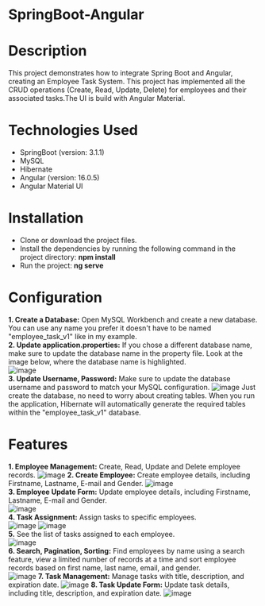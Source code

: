 # SpringBoot-Angular 
# Description 
This project demonstrates how to integrate Spring Boot and Angular, creating an Employee Task System. This project has implemented all the CRUD operations (Create, Read, Update, Delete) for employees and their associated tasks.The UI is build with Angular Material.

# Technologies Used
- SpringBoot  (version: 3.1.1)
- MySQL
- Hibernate
- Angular (version: 16.0.5)
- Angular Material UI
  
# Installation     
- Clone or download the project files.     
- Install the dependencies by running the following command in the project directory: **npm install** 
- Run the project: **ng serve**

# Configuration
**1. Create a Database:** Open MySQL Workbench and create a new database. You can use any name you prefer it doesn't have to be named "employee_task_v1" like in my example.  
**2. Update application.properties:** If you chose a different database name, make sure to update the database name in the property file. Look at the image below, where the database name is     highlighted.            
  ![image](https://github.com/MiltiadisN/test/assets/103901423/959cd517-8fdb-4037-9b20-95c76350841a)  
**3. Update Username, Password:** Make sure to update the database username and password to match your MySQL configuration.
  ![image](https://github.com/MiltiadisN/test/assets/103901423/85abad19-ce92-4bd7-a17d-36ca966bddad)
Just create the database, no need to worry about creating tables. When you run the application, Hibernate will automatically generate the required tables within the "employee_task_v1" database.

# Features      
  **1. Employee Management:** Create, Read, Update and Delete employee records.
  ![image](https://github.com/MiltiadisN/test/assets/103901423/e8de5c7f-61fd-423d-b549-c66407b70f38)
  **2. Create Employee:** Create employee details, including Firstname, Lastname, E-mail and Gender.
  ![image](https://github.com/MiltiadisN/test/assets/103901423/84050f5b-b9a2-4b38-93bf-b601b94ab5f7)  
  **3. Employee Update Form:** Update employee details, including Firstname, Lastname, E-mail and Gender.  
  ![image](https://github.com/MiltiadisN/test/assets/103901423/a5231901-41bb-4063-943d-564ece30edda)       
  **4. Task Assignment:** Assign tasks to specific employees.        
  ![image](https://github.com/MiltiadisN/test/assets/103901423/cf45e973-1f65-4653-8bcd-8701b0c70e4b) 
  ![image](https://github.com/MiltiadisN/test/assets/103901423/26396ff7-9596-485b-bf06-3e39c9ff0084)    
  **5.** See the list of tasks assigned to each employee.   
  ![image](https://github.com/MiltiadisN/test/assets/103901423/879b14df-af0b-42e9-86a3-670757310bdd)  
  **6. Search, Pagination, Sorting:** Find employees by name using a search feature, view a limited number of records at a time and sort employee records based on first name, last name, email, and gender.   
  ![image](https://github.com/MiltiadisN/test/assets/103901423/6d73b7f7-dc2d-4814-b75b-d135703924ba)
  **7. Task Management:** Manage tasks with title, description, and expiration date.
  ![image](https://github.com/MiltiadisN/test/assets/103901423/87a2d9b5-e350-4dc4-8a14-90dbce6ccb77)
  **8. Task Update Form:** Update task details, including title, description, and expiration date.
  ![image](https://github.com/MiltiadisN/test/assets/103901423/615d7e1a-59a0-4e4d-8bdf-00fb6197c2e9)

  





